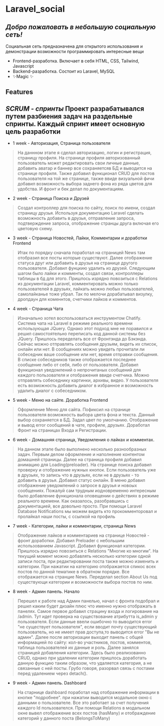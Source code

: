 # Laravel_social

## _Добро пожаловать в небольшую социальную сеть!_

Социальная сеть предназначена для открытого использования и демонстрации возможности программировать интересные вещи

- Frontend-разработка. Включает в себя HTML, CSS, Tailwind, Javascript
- Backend-разработка. Состоит из Laravel, MySQL
- ✨Magic ✨

## Features

## _SCRUM - спринты_ Проект разрабатывался путем разбиения задач на раздельные спринты. Каждый спринт имеет основную цель разработки

- 1 week - Авторизация, Страница пользователя

> На даннном этапе я сделал авторизацию, логин и регистрация, страницу профиля. На странице профиля авторизованный пользователь может редактировать свои личные данные, добавить аватар и баннер все сохраняетсяв БД и выводится на странице профиля. Также добавил функционал CRUD для постов пользователя на той же странице, также ввиде визуальной фичи добавил возможность выбора заднего фона из ряда цветов для удобства. И фронт и бек делал по документациям.

- 2 week - Страница Поиска и Друзей

> Создал контроллер для поиска по сайту, поиск по имени, создал страницу друзья. Используя документацию Laravel сделать возможность добавить в друзья, отправление запроса, подтверждение запроса, отображение странцы друга включая его цветовую схему.

- 3 week - Страница Новостей, Лайки, Комментарии и доработки Frontend

> Итак по порядку сначала поработал на страницей News там отобразил все посты которые существуют. Далее отображение статуса друг или добавить в друзья на странице другого пользователя. Добавил фунцкию удалить из друзей. Следующим шагом было лайки и комменты, создал связи, контроллеры таблицы в бд для этого. Пришлось изрядно повозиться с Relations из документации Laravel, комментировать можно только пользователей в друзьях, лайкать можно любых пользователей, самолайканье тоже убрал. Так по мелочи дорабатывал визулку, дропдаун для коменнтов, счетчики лайков и комментов.

- 4 week - Страница Чата

>Изначально хотел воспользоваться инструментом Chatify. Система чата на Laravel в режиме реального времени использующая JQuery. Однако этот подход мне не поравился и решил самостоятельно переписать код данной системы без JQuery. Пришлось переделать все от Фронтэнда до Бэкэнда. Сейчас можно отправлять сообщения друзьям, видеть их список, онлайн или нет. В сообщениях можно увидеть прочитали ли собеседник ваше сообщение или нет, время отправки сообщения. В списке собеседников также отображается последнее сообщение либо от себя, либо от пользователя. Добавил функционал уведомлений о непрочитаных сообщений для каждого пользователя и отображения ввиде счетчика. Можно отправлять собеседнику картинки, архивы, видео. У пользователя есть возможность добавить диалог в избранное и возможность удалить диалог с собеседником.

- 5 week - Меню на сайте. Доработка Frontend

> Оформление Меню для сайта. Пофиксил на странице пользователя возможность выбора цвета фона и текста. Данный выбор сохраняется в БД. Задал цвет по умолчанию. Отображение и вывод error сообщений в чате, профиле, друзьях. Доработал Фронт на страницах Входа и Регистрации.

- 6 week - Домашняя страница, Уведомления о лайках и комментах.

> На данном этапе было выполнено несколько разнообразных задач. Первым делом оформление и наполнение контентом домашней страницы. Далее на страница профиля добавил анимацию для Loading(preloader). На странице поиска добавил проверку и отображение нужных кнопок. Если пользователь уже в друзьях, то запись что в друзьях, если не в друзьях - то добавить в друзья. Добавил статус онлайн. В меню добавил отображение уведомлений о запросе в друзья и новоых сообщениях. Пожалуй сам трудным иодновременно интересным было добавление функционала оповещении о действиях в режиме реального времени. Как оказалось, разобравшись с документацией, все довольно просто. При помощи Laravel Database Notifications мы можем видеть кто прокомменторовал и пролайкал наши посты, с ссылкой на профиль

- 7 week - Категории, лайки и комментарии, страница News

> Отображение лайков и комментариев на странице Новостей - фронт доработки. Добавил Preloader с небольшим использованием Javascript. Добавил функционал категории. Пришлось изрядно повозиться с Relations "Многие ко многим". На текущий момент можно добавлять несколько категории одной записи поста, при редактировании поста также можно изменить и категории. При нажатии на категорию отображается спикос всех постов по данной тематике в обратном порядке. Все отображается на странцие News. Переделал section About Us под существующи категории и возможности выбора постов по ним.

- 8 week - Админ панель. Начало

> Перешел к работе над Админ панелью, начал с фронта подобрал и решил каким будет дизайн плюс что именно нужно отображать в панелях. Самое первое добавил страцину входа и логирование на /admin. Тут идет проверка на существование атрибутта is_admin у пользователя. Если данные ввели ошибочно то выводится error "не существует пользователя", если вводит почту существующий пользователь, но не имеет прав доступа,то выводится error "Вы не админ". Далее после авторизации выходит панель с общей информацией по сайту: кол-во участников, постов, комментов, таблица пользователей их данные и роль. Далее занялся страницей добавления категории. Здесь было реализованно CRUD, однако при удалении категории пришлось доработать данную функцию таким образом, что удаляется категория, а не связанные с ней посты. Грубо говоря, разорвал связь с постами перед удалением через detach().

- 9 week - Админ панель. Dashboard

> На старнице dashboard поработал над отображение информации в кнопке "подробнее". при нажатии выводится модальное окно с данными о пользователе. Все это работает за счет получения каждого Id пользователся. При помощи Relations в модальном окне вывел отображение всех постов (hasMany) и отображдение категорий у данного поста (BelongsToMany)
